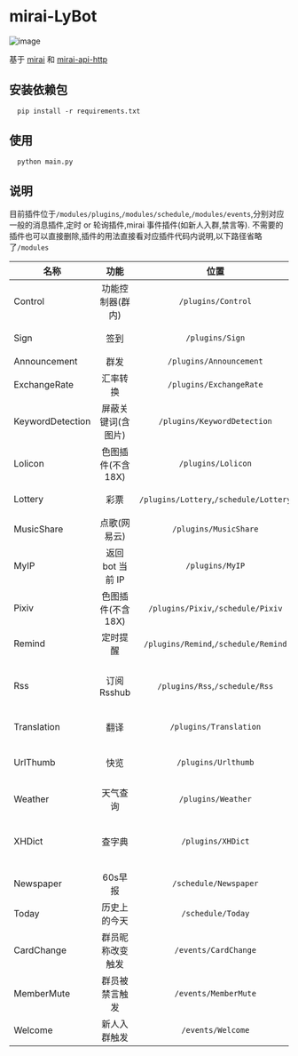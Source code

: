 # mirai-LyBot

![image](https://img.shields.io/badge/python-3.7+-green.svg)

基于 [mirai](https://github.com/mamoe/mirai) 和 [mirai-api-http](https://github.com/project-mirai/mirai-api-http)

## 安装依赖包

```
  pip install -r requirements.txt
```

## 使用

```
  python main.py
```

## 说明

目前插件位于`/modules/plugins`,`/modules/schedule`,`/modules/events`,分别对应一般的消息插件,定时 or 轮询插件,mirai 事件插件(如新人入群,禁言等).
不需要的插件也可以直接删除,插件的用法直接看对应插件代码内说明,以下路径省略了`/modules`

| 名称 | 功能 | 位置 | 备注 |
| ---------- | :-----------: | :-----------: | :-----------: |
| Control | 功能控制器(群内) | `/plugins/Control` | 无 |
| Sign | 签到 | `/plugins/Sign` | 抽签并给1张彩票和500游戏币 |
| Announcement | 群发 | `/plugins/Announcement` | 无 |
| ExchangeRate | 汇率转换 | `/plugins/ExchangeRate`  | [申请fixer的apiKey](https://fixer.io/) |
| KeywordDetection | 屏蔽关键词(含图片) | `/plugins/KeywordDetection` | [申请百度ocr的api](https://cloud.baidu.com/product/ocr_general) |
| Lolicon | 色图插件(不含18X) | `/plugins/Lolicon` | [申请lolicon的apiKey](https://api.lolicon.app/#/setu) |
| Lottery | 彩票 | `/plugins/Lottery`,`/schedule/Lottery` | 分买票和定时开奖 |
| MusicShare | 点歌(网易云) | `/plugins/MusicShare` | 无 |
| MyIP | 返回 bot 当前 IP | `/plugins/MyIP` | 无 |
| Pixiv | 色图插件(不含18X) | `/plugins/Pixiv`,`/schedule/Pixiv` | 分随机抽图和关注推送,需[获取refreshToken](https://gist.github.com/ZipFile/c9ebedb224406f4f11845ab700124362) |
| Remind | 定时提醒 | `/plugins/Remind`,`/schedule/Remind` | 分设置提醒和轮询任务 |
| Rss | 订阅Rsshub | `/plugins/Rss`,`/schedule/Rss` | 分订阅和轮询任务,需自建rsshub(启用Access_Token) |
| Translation | 翻译 | `/plugins/Translation` | [申请百度翻译api](https://fanyi-api.baidu.com/) |
| UrlThumb | 快览 | `/plugins/Urlthumb` | url地址快览,其中B站视频解析抄自[ABot](https://github.com/djkcyl/ABot-Graia) |
| Weather | 天气查询 | `/plugins/Weather` | [申请和风天气api](https://www.qweather.com/) |
| XHDict | 查字典 | `/plugins/XHDict` | 服务器需安装playwright的chromium,抄自[ABot](https://github.com/djkcyl/ABot-Graia)  |
| Newspaper | 60s早报 | `/schedule/Newspaper` | 无 |
| Today | 历史上的今天 | `/schedule/Today` | 无 |
| CardChange | 群员昵称改变触发 | `/events/CardChange` | 无 |
| MemberMute | 群员被禁言触发 | `/events/MemberMute` | 无 |
| Welcome | 新人入群触发 | `/events/Welcome` | 无 |














